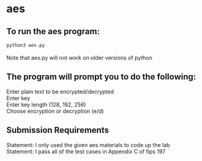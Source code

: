 # aes

## To run the aes program:<br>
<code>python3 aes.py</code><br><br>
Note that aes.py will not work on older versions of python

## The program will prompt you to do the following:<br>
Enter plain text to be encrypted/decrypted<br>
Enter key<br>
Enter key length (128, 192, 256)<br>
Choose encryption or decryption (e/d)<br>

## Submission Requirements
Statement: I only used the given aes materials to code up the lab<br>
Statement: I pass all of the test cases in Appendix C of fips 197<br>
